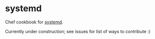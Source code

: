 # systemd

Chef cookbook for [systemd][docs].

Currently under construction; see issues for list of ways to contribute :)

[docs]: http://www.freedesktop.org/wiki/Software/systemd/
